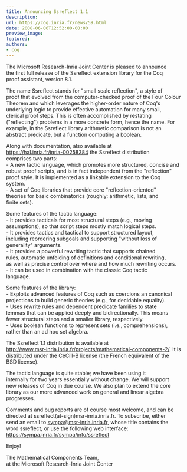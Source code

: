 ```yaml
---
title: Announcing Ssreflect 1.1
description:
url: https://coq.inria.fr/news/59.html
date: 2008-06-06T12:52:00-00:00
preview_image:
featured:
authors:
- coq
---
```



<p>The Microsoft Research-Inria Joint Center is pleased to announce<br/>
the first full release of the Ssreflect extension library for the Coq<br/>
proof assistant, version 8.1.</p>
<p>The name Ssreflect stands for &quot;small scale reflection&quot;, a style of<br/>
proof that evolved from the computer-checked proof of the Four Colour<br/>
Theorem and which leverages the higher-order nature of Coq's<br/>
underlying logic to provide effective automation for many small,<br/>
clerical proof steps. This is often accomplished by restating<br/>
(&quot;reflecting&quot;) problems in a more concrete form, hence the name. For<br/>
example, in the Ssreflect library arithmetic comparison is not an<br/>
abstract predicate, but a function computing a boolean.</p>
<p>Along with documentation, also available at<br/>
   <a href="https://hal.inria.fr/inria-00258384" title="https://hal.inria.fr/inria-00258384">https://hal.inria.fr/inria-00258384</a> the Ssreflect distribution<br/>
comprises two parts:<br/>
- A new tactic language, which promotes more structured, concise and<br/>
robust proof scripts, and is in fact independent from the &quot;reflection&quot;<br/>
proof style. It is implemented as a linkable extension to the Coq<br/>
system.<br/>
- A set of Coq libraries that provide core &quot;reflection-oriented&quot;<br/>
theories for basic combinatorics (roughly: arithmetic, lists, and<br/>
finite sets).</p>
<p>Some features of the tactic language:<br/>
- It provides tacticals for most structural steps (e.g., moving<br/>
assumptions), so that script steps mostly match logical steps.<br/>
- It provides tactics and tactical to support structured layout,<br/>
including reordering subgoals and supporting &quot;without loss of<br/>
generality&quot; arguments.<br/>
- It provides a powerful rewriting tactic that supports chained<br/>
rules, automatic unfolding of definitions and conditional rewriting,<br/>
as well as precise control over where and how much rewriting occurs.<br/>
- It can be used in combination with the classic Coq tactic<br/>
language.</p>
<p>Some features of the library:<br/>
- Exploits advanced features of Coq such as coercions an canonical<br/>
projections to build generic theories (e.g., for decidable equality).<br/>
- Uses rewrite rules and dependent predicate families to state<br/>
lemmas that can be applied deeply and bidirectionally. This means<br/>
fewer structural steps and a smaller library, respectively.<br/>
- Uses boolean functions to represent sets (i.e., comprehensions),<br/>
rather than an ad hoc set algebra.</p>
<p>The Ssreflect 1.1 distribution is available at<br/>
 <a href="http://www.msr-inria.inria.fr/projects/mathematical-components-2/" title="http://www.msr-inria.inria.fr/projects/mathematical-components-2/">http://www.msr-inria.inria.fr/projects/mathematical-components-2/</a>. It is<br/>
distributed under the CeCill-B license (the French equivalent of the<br/>
BSD license).</p>
<p>The tactic language is quite stable; we have been using it<br/>
internally for two years essentially without change. We will support<br/>
new releases of Coq in due course. We also plan to extend the core<br/>
library as our more advanced work on general and linear algebra<br/>
progresses.</p>
<p>Comments and bug reports are of course most welcome, and can be<br/>
directed at ssreflect(at-sign)msr-inria.inria.fr. To subscribe, either<br/>
send an email to <a href="mailto:sympa@msr-inria.inria.fr">sympa@msr-inria.inria.fr</a>, whose title contains the<br/>
word ssreflect, or use the following web interface:<br/>
 <a href="https://sympa.inria.fr/sympa/info/ssreflect" title="https://sympa.inria.fr/sympa/info/ssreflect">https://sympa.inria.fr/sympa/info/ssreflect</a></p>
<p>Enjoy!</p>
<p>The Mathematical Components Team,<br/>
at the Microsoft Research-Inria Joint Center</p>

 
